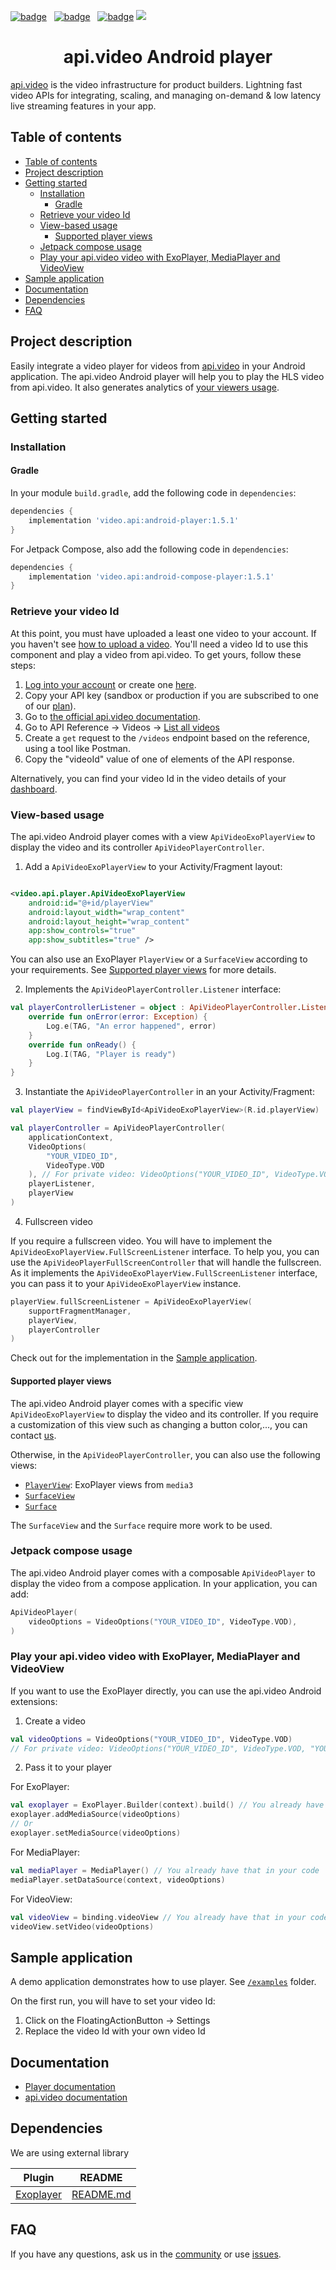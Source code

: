 <!--<documentation_excluded>-->
[![badge](https://img.shields.io/twitter/follow/api_video?style=social)](https://twitter.com/intent/follow?screen_name=api_video)
&nbsp; [![badge](https://img.shields.io/github/stars/apivideo/api.video-android-player?style=social)](https://github.com/apivideo/api.video-android-player)
&nbsp; [![badge](https://img.shields.io/discourse/topics?server=https%3A%2F%2Fcommunity.api.video)](https://community.api.video)
![](https://github.com/apivideo/.github/blob/main/assets/apivideo_banner.png)
<h1 align="center">api.video Android player</h1>

[api.video](https://api.video) is the video infrastructure for product builders. Lightning fast
video APIs for integrating, scaling, and managing on-demand & low latency live streaming features in
your app.

## Table of contents

- [Table of contents](#table-of-contents)
- [Project description](#project-description)
- [Getting started](#getting-started)
  - [Installation](#installation)
    - [Gradle](#gradle)
  - [Retrieve your video Id](#retrieve-your-video-id)
  - [View-based usage](#view-based-usage)
    - [Supported player views](#supported-player-views)
  - [Jetpack compose usage](#jetpack-compose-usage)
  - [Play your api.video video with ExoPlayer, MediaPlayer and VideoView](#play-your-apivideo-video-with-exoplayer-mediaplayer-and-videoview)
- [Sample application](#sample-application)
- [Documentation](#documentation)
- [Dependencies](#dependencies)
- [FAQ](#faq)

<!--</documentation_excluded>-->
<!--<documentation_only>
---
title: api.video Android Player
meta: 
  description: The official api.video Android Player component for api.video. [api.video](https://api.video/) is the video infrastructure for product builders. Lightning fast video APIs for integrating, scaling, and managing on-demand & low latency live streaming features in your app.
---

# api.video Android Player

[api.video](https://api.video/) is the video infrastructure for product builders. Lightning fast video APIs for integrating, scaling, and managing on-demand & low latency live streaming features in your app.

</documentation_only>-->
## Project description

Easily integrate a video player for videos from [api.video](https://api.video) in your Android
application.
The api.video Android player will help you to play the HLS video from api.video. It also generates
analytics of [your viewers usage](https://api.video/product/video-analytics/).

## Getting started

### Installation

#### Gradle

In your module `build.gradle`, add the following code in `dependencies`:

```groovy
dependencies {
    implementation 'video.api:android-player:1.5.1'
}
```

For Jetpack Compose, also add the following code in `dependencies`:

```groovy
dependencies {
    implementation 'video.api:android-compose-player:1.5.1'
}
```

### Retrieve your video Id

At this point, you must have uploaded a least one video to your account. If you haven't
see [how to upload a video](https://docs.api.video/vod/upload-a-video-regular-upload). You'll need
a video Id to use this component and play a video from api.video. To get yours, follow these steps:

1. [Log into your account](https://dashboard.api.video/login) or create
   one [here](https://dashboard.api.video/register).
2. Copy your API key (sandbox or production if you are subscribed to one of
   our [plan](https://api.video/pricing)).
3. Go to [the official api.video documentation](https://docs.api.video/).
4. Go to API Reference -> Videos -> [List all videos](https://docs.api.video/reference/api/Videos#list-all-video-objects)
5. Create a `get` request to the `/videos` endpoint based on the reference, using a tool like Postman.
6. Copy the "videoId" value of one of elements of the API response.

Alternatively, you can find your video Id in the video details of
your [dashboard](https://dashboard.api.video).

### View-based usage

The api.video Android player comes with a view `ApiVideoExoPlayerView` to display the video and its
controller `ApiVideoPlayerController`.

1. Add a `ApiVideoExoPlayerView` to your Activity/Fragment layout:

```xml

<video.api.player.ApiVideoExoPlayerView 
    android:id="@+id/playerView"
    android:layout_width="wrap_content" 
    android:layout_height="wrap_content"
    app:show_controls="true" 
    app:show_subtitles="true" />
```

You can also use an ExoPlayer `PlayerView` or a `SurfaceView` according to your requirements.
See [Supported player views](#supported-player-views) for more details.

2. Implements the `ApiVideoPlayerController.Listener` interface:

```kotlin
val playerControllerListener = object : ApiVideoPlayerController.Listener {
    override fun onError(error: Exception) {
        Log.e(TAG, "An error happened", error)
    }
    override fun onReady() {
        Log.I(TAG, "Player is ready")
    }
}
```

3. Instantiate the `ApiVideoPlayerController` in an your Activity/Fragment:

```kotlin
val playerView = findViewById<ApiVideoExoPlayerView>(R.id.playerView)

val playerController = ApiVideoPlayerController(
    applicationContext,
    VideoOptions(
        "YOUR_VIDEO_ID",
        VideoType.VOD
    ), // For private video: VideoOptions("YOUR_VIDEO_ID", VideoType.VOD, "YOUR_PRIVATE_VIDEO_TOKEN")
    playerListener,
    playerView
)
```

4. Fullscreen video

If you require a fullscreen video. You will have to implement
the `ApiVideoExoPlayerView.FullScreenListener` interface.
To help you, you can use the `ApiVideoPlayerFullScreenController` that will handle the fullscreen.
As it implements the `ApiVideoExoPlayerView.FullScreenListener` interface, you can pass it to
your `ApiVideoExoPlayerView` instance.

```kotlin
playerView.fullScreenListener = ApiVideoExoPlayerView(
    supportFragmentManager,
    playerView,
    playerController
)
```

Check out for the implementation in the [Sample application](#sample-application).

#### Supported player views

The api.video Android player comes with a specific view `ApiVideoExoPlayerView` to display the video
and its controller. If you require a customization of this view such as changing a button color,...,
you can contact [us](https://github.com/apivideo/api.video-android-player/issues).

Otherwise, in the `ApiVideoPlayerController`, you can also use the following views:

* [`PlayerView`](https://developer.android.com/reference/androidx/media3/ui/PlayerView): ExoPlayer
  views from `media3`
* [`SurfaceView`](https://developer.android.com/reference/android/view/SurfaceView)
* [`Surface`](https://developer.android.com/reference/android/view/Surface)

The `SurfaceView` and the `Surface` require more work to be used.

### Jetpack compose usage

The api.video Android player comes with a composable `ApiVideoPlayer` to display the video from a
compose application. In your application, you can add:

```kotlin
ApiVideoPlayer(
    videoOptions = VideoOptions("YOUR_VIDEO_ID", VideoType.VOD),
)
```

### Play your api.video video with ExoPlayer, MediaPlayer and VideoView

If you want to use the ExoPlayer directly, you can use the api.video Android extensions:

1. Create a video

```kotlin
val videoOptions = VideoOptions("YOUR_VIDEO_ID", VideoType.VOD)
// For private video: VideoOptions("YOUR_VIDEO_ID", VideoType.VOD, "YOUR_PRIVATE_VIDEO_TOKEN")
```

2. Pass it to your player

For ExoPlayer:

```kotlin
val exoplayer = ExoPlayer.Builder(context).build() // You already have that in your code
exoplayer.addMediaSource(videoOptions)
// Or
exoplayer.setMediaSource(videoOptions)
```

For MediaPlayer:

```kotlin
val mediaPlayer = MediaPlayer() // You already have that in your code
mediaPlayer.setDataSource(context, videoOptions)
```

For VideoView:

```kotlin
val videoView = binding.videoView // You already have that in your code
videoView.setVideo(videoOptions)
```

## Sample application

A demo application demonstrates how to use player.
See [`/examples`](https://github.com/apivideo/api.video-android-player/tree/main/examples)
folder.

On the first run, you will have to set your video Id:

1. Click on the FloatingActionButton -> Settings
2. Replace the video Id with your own video Id

## Documentation

* [Player documentation](https://apivideo.github.io/api.video-android-player/)
* [api.video documentation](https://docs.api.video)

## Dependencies

We are using external library

| Plugin                                           | README                                                  |
|--------------------------------------------------|---------------------------------------------------------|
| [Exoplayer](https://github.com/google/ExoPlayer) | [README.md](https://github.com/google/ExoPlayer#readme) |

## FAQ

If you have any questions, ask us in the [community](https://community.api.video) or
use [issues](https://github.com/apivideo/api.video-android-player/issues).

